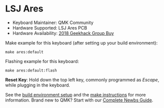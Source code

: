 # LSJ Ares

* Keyboard Maintainer: QMK Community
* Hardware Supported: LSJ Ares PCB
* Hardware Availability: [2018 Geekhack Group Buy](https://geekhack.org/index.php?topic=93146.0)

Make example for this keyboard (after setting up your build environment):

    make ares:default

Flashing example for this keyboard:

    make ares:default:flash

**Reset Key**: Hold down the top left key, commonly programmed as *Escape*, while plugging in the keyboard.

See the [build environment setup](https://docs.qmk.fm/#/getting_started_build_tools) and the [make instructions](https://docs.qmk.fm/#/getting_started_make_guide) for more information. Brand new to QMK? Start with our [Complete Newbs Guide](https://docs.qmk.fm/#/newbs).
